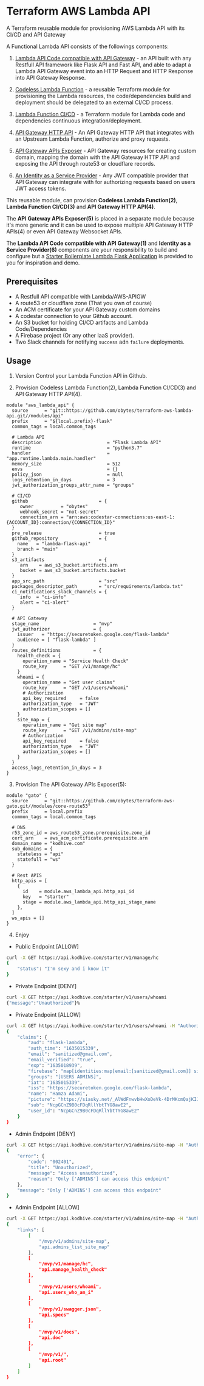 # Terraform AWS Lambda API

A Terraform reusable module for provisioning AWS Lambda API with its CI/CD and API Gateway

A Functional Lambda API consists of the followings components:

1. [Lambda API Code compatible with API Gateway](https://github.com/obytes/lambda-flask-api) - an API 
   built with any Restfull API framework like Flask API and Fast API, and able to adapt a Lambda API Gateway event into 
   an HTTP Request and HTTP Response into API Gateway Response.
  
2. [Codeless Lambda Function](https://github.com/obytes/terraform-aws-codeless-lambda) - a reusable Terraform module 
   for provisioning the Lambda resources, the code/dependencies build and deployment should be delegated to an external 
   CI/CD process.
  
3. [Lambda Function CI/CD](https://github.com/obytes/terraform-aws-lambda-ci) - a Terraform module for Lambda code and 
   dependencies continuous integration/deployment.

4. [API Gateway HTTP API](https://github.com/obytes/terraform-aws-lambda-apigw) - An API Gateway HTTP API that 
   integrates with an Upstream Lambda Function, authorize and proxy requests.

5. [API Gateway APIs Exposer](https://github.com/obytes/terraform-aws-gato) - API Gateway resources for creating custom 
   domain, mapping the domain with the API Gateway HTTP API and exposing the API through route53 or cloudflare records.
  
6. [An Identity as a Service Provider](https://github.com/obytes/terraform-aws-gato) - Any JWT compatible provider that 
   API Gateway can integrate with for authorizing requests based on users JWT access tokens.

This reusable module, can provision **Codeless Lambda Function(2)**, **Lambda Function CI/CD(3)** and 
**API Gateway HTTP API(4)**.

The **API Gateway APIs Exposer(5)** is placed in a separate module because it's more generic and it can be used to 
expose multiple API Gateway HTTP APIs(4) or even API Gateway Websocket APIs.

The **Lambda API Code compatible with API Gateway(1)** and **Identity as a Service Provider(6)** components are your 
responsibility to build and configure but a 
[Starter Boilerplate Lambda Flask Application](https://github.com/obytes/lambda-flask-api) is provided to you for 
inspiration and demo.

## Prerequisites

- A Restfull API compatible with Lambda/AWS-APIGW
- A route53 or cloudflare zone (That you own of course)
- An ACM certificate for your API Gateway custom domains
- A codestar connection to your Github account.
- An S3 bucket for holding CI/CD artifacts and Lambda Code/Dependencies
- A Firebase project (Or any other IaaS provider).
- Two Slack channels for notifying `success` adn `failure` deployments.

## Usage

1. Version Control your Lambda Function API in Github.

2. Provision Codeless Lambda Function(2), Lambda Function CI/CD(3) and API Gateway HTTP API(4).

```hcl
module "aws_lambda_api" {
  source      = "git::https://github.com/obytes/terraform-aws-lambda-api.git//modules/api"
  prefix      = "${local.prefix}-flask"
  common_tags = local.common_tags

  # Lambda API
  description                        = "Flask Lambda API"
  runtime                            = "python3.7"
  handler                            = "app.runtime.lambda.main.handler"
  memory_size                        = 512
  envs                               = {}
  policy_json                        = null
  logs_retention_in_days             = 3
  jwt_authorization_groups_attr_name = "groups"

  # CI/CD
  github                          = {
     owner          = "obytes"
     webhook_secret = "not-secret"
     connection_arn = "arn:aws:codestar-connections:us-east-1:{ACCOUNT_ID}:connection/{CONNECTION_ID}"
  }
  pre_release                     = true
  github_repository               = {
    name   = "lambda-flask-api"
    branch = "main"
  }
  s3_artifacts                    = {
     arn    = aws_s3_bucket.artifacts.arn
     bucket = aws_s3_bucket.artifacts.bucket
  }
  app_src_path                    = "src"
  packages_descriptor_path        = "src/requirements/lambda.txt"
  ci_notifications_slack_channels = {
     info  = "ci-info"
     alert = "ci-alert"
  }

  # API Gateway
  stage_name                    = "mvp"
  jwt_authorizer                = {
    issuer   = "https://securetoken.google.com/flask-lambda"
    audience = [ "flask-lambda" ]
  }
  routes_definitions            = {
    health_check = {
      operation_name = "Service Health Check"
      route_key      = "GET /v1/manage/hc"
    }
    whoami = {
      operation_name = "Get user claims"
      route_key      = "GET /v1/users/whoami"
      # Authorization
      api_key_required     = false
      authorization_type   = "JWT"
      authorization_scopes = []
    }
    site_map = {
      operation_name = "Get site map"
      route_key      = "GET /v1/admins/site-map"
      # Authorization
      api_key_required     = false
      authorization_type   = "JWT"
      authorization_scopes = []
    }
  }
  access_logs_retention_in_days = 3
}
```

3. Provision The API Gateway APIs Exposer(5):

```hcl
module "gato" {
  source      = "git::https://github.com/obytes/terraform-aws-gato.git//modules/core-route53"
  prefix      = local.prefix
  common_tags = local.common_tags

  # DNS
  r53_zone_id = aws_route53_zone.prerequisite.zone_id
  cert_arn    = aws_acm_certificate.prerequisite.arn
  domain_name = "kodhive.com"
  sub_domains = {
    stateless = "api"
    statefull = "ws"
  }

  # Rest APIS
  http_apis = [
    {
      id    = module.aws_lambda_api.http_api_id
      key   = "starter"
      stage = module.aws_lambda_api.http_api_stage_name
    },
  ]
  ws_apis = []
}
```

4. Enjoy

- Public Endpoint [ALLOW]

```bash
curl -X GET https://api.kodhive.com/starter/v1/manage/hc
{
    "status": "I'm sexy and i know it"
}
```

- Private Endpoint [DENY]

```bash
curl -X GET https://api.kodhive.com/starter/v1/users/whoami
{"message":"Unauthorized"}%
```

- Private Endpoint [ALLOW]

```bash
curl -X GET https://api.kodhive.com/starter/v1/users/whoami -H "Authorization: Bearer NORMAL_USER_FIREBASE_JWT_TOKEN"
{
    "claims": {
        "aud": "flask-lambda",
        "auth_time": "1635015339",
        "email": "sanitized@gmail.com",
        "email_verified": "true",
        "exp": "1635018939",
        "firebase": "map[identities:map[email:[sanitized@gmail.com]] sign_in_provider:password]",
        "groups": "[USERS ADMINS]",
        "iat": "1635015339",
        "iss": "https://securetoken.google.com/flask-lambda",
        "name": "Hamza Adami",
        "picture": "https://siasky.net/_AlWdFnwvbHwXoDeVk-4DrMKcmQajKIJ2z-maOkXsDfYNw",
        "sub": "NcpGCnZ9B0cFDqRllYbtTYG8awE2",
        "user_id": "NcpGCnZ9B0cFDqRllYbtTYG8awE2"
    }
}
```

- Admin Endpoint [DENY]

```bash
curl -X GET https://api.kodhive.com/starter/v1/admins/site-map -H "Authorization: Bearer NORMAL_USER_FIREBASE_JWT_TOKEN"
{
    "error": {
        "code": "002401",
        "title": "Unauthorized",
        "message": "Access unauthorized",
        "reason": "Only ['ADMINS'] can access this endpoint"
    },
    "message": "Only ['ADMINS'] can access this endpoint"
}
```

- Admin Endpoint [ALLOW]

```bash
curl -X GET https://api.kodhive.com/starter/v1/admins/site-map -H "Authorization: Bearer ADMIN_USER_FIREBASE_JWT_TOKEN"
{
    "links": [
        [
            "/mvp/v1/admins/site-map",
            "api.admins_list_site_map"
        ],
        [
            "/mvp/v1/manage/hc",
            "api.manage_health_check"
        ],
        [
            "/mvp/v1/users/whoami",
            "api.users_who_am_i"
        ],
        [
            "/mvp/v1/swagger.json",
            "api.specs"
        ],
        [
            "/mvp/v1/docs",
            "api.doc"
        ],
        [
            "/mvp/v1/",
            "api.root"
        ]
    ]
}
```

